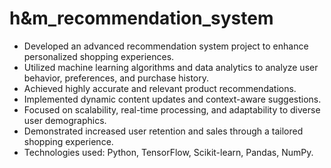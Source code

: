 # h&m_recommendation_system
- Developed an advanced recommendation system project to enhance personalized shopping experiences.
- Utilized machine learning algorithms and data analytics to analyze user behavior, preferences, and purchase history.
- Achieved highly accurate and relevant product recommendations.
- Implemented dynamic content updates and context-aware suggestions.
- Focused on scalability, real-time processing, and adaptability to diverse user demographics.
- Demonstrated increased user retention and sales through a tailored shopping experience.
- Technologies used: Python, TensorFlow, Scikit-learn, Pandas, NumPy.
